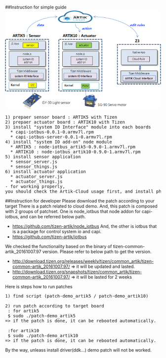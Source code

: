 ##Instruction for simple guide
![alt tag](images/example-service.png)
<pre>
1) prepaer sensor board : ARTIK5 with Tizen
2) prepaer actuator board : ARTIK10 with Tizen
3) install "system IO Interface" module into each boards
  * capi-iotbus-0.0.1-0.armv7l.rpm
  * capi-iotbus-server-0.0.1-0.armv7l.rpm
4) install "system IO add-on" node module
  * ARTIK5 : node-iotbus_artik5-0.9.0-1.armv7l.rpm 
  * ARTIK10 : node-iotbus_artik10-0.9.0-1.armv7l.rpm
5) install sensor application 
  * sensor_server.js  
  * sensor_things.js 
6) install actuator application
  * actuator_server.js
  * actuator_things.js
- for working properly,
you should check the Artik-Cloud usage first, and install physical sensor/actuator into proper peripheral port.
</pre>

##Instruction for developer
Please download the patch according to your target
There is a patch related to cloud demo.
And, this patch is composed with 2 groups of patchset.
One is node_iotbus that node addon for capi-iotbus, and can be referred below path.
* https://github.com/tizen-artik/node_iotbus
And, the other is iotbus that is a package for control system io and capi.
* https://github.com/tizen-artik/iotbus

We checked the functionality based on the binary of tizen-common-artik_20161007.97 version.
Please refer to below path to get the version.
* http://download.tizen.org/releases/weekly/tizen/common_artik/tizen-common-artik_20161007.97/  => it will be updated and lasted.
* http://download.tizen.org/snapshots/tizen/common_artik/tizen-common-artik_20161007.97/ => it will be lasted for 2 weeks

Here is steps how to run patches
<pre>
1) find script (patch-demo_artik5 / patch-demo_artik10)

2) run patch according to target board
 : for artik5
 $ sudo ./patch-demo_artik5
=> if the patch is done, it can be rebooted automatically.

 :for artik10
 $ sudo ./patch-demo_artik10
=> if the patch is done, it can be rebooted automatically.
</pre>

By the way, unleass install driver(ddk...) demo patch will not be worked.
